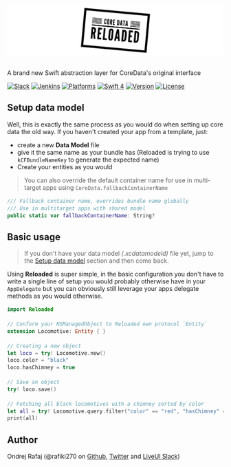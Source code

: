 ![Reloaded: CoreData made easy!](https://github.com/LiveUI/Reloaded/raw/master/Other/logo.jpeg)

##

A brand new Swift abstraction layer for CoreData's original interface


[![Slack](https://img.shields.io/badge/join-slack-745EAF.svg?style=flat)](http://bit.ly/2B0dEyt)
[![Jenkins](https://ci.liveui.io/job/LiveUI/job/Boost/job/master/badge/icon)](https://ci.liveui.io/job/LiveUI/job/Reloaded/)
[![Platforms](https://img.shields.io/badge/platforms-iOS%20|%20macOS|%20tvOS|%20watchOS-ff0000.svg?style=flat)](http://cocoapods.org/pods/Reloaded)
[![Swift 4](https://img.shields.io/badge/swift-4.1-orange.svg?style=flat)](http://swift.org)
[![Version](https://img.shields.io/cocoapods/v/Reloaded.svg?style=flat)](http://cocoapods.org/pods/Reloaded)
[![License](https://img.shields.io/cocoapods/l/Reloaded.svg?style=flat)](http://cocoapods.org/pods/Reloaded)


## Setup data model

Well, this is exactly the same process as you would do when setting up core data the old way. If you haven't created your app from a template, just:
* create a new **Data Model** file
* give it the same name as your bundle has (Reloaded is trying to use `kCFBundleNameKey` to generate the expected name)
* Create your entities as you would

> You can also override the default container name for use in multi-target apps using `CoreData.fallbackContainerName`

```swift
/// Fallback container name, overrides bundle name globally
/// Use in multitarget apps with shared model
public static var fallbackContainerName: String?
```

## Basic usage

> If you don't have your data model <i>(.xcdatamodeld)</i> file yet, jump to the [Setup data model](#setup-data-model) section and then come back.

Using <b>Reloaded</b> is super simple, in the basic configuration you don't have to write a single line of setup you would probably otherwise have in your `AppDelegate` but you can obviously still leverage your apps delegate methods as you would otherwise.

```swift
import Reloaded

// Conform your NSManagedObject to Reloaded own protocol `Entity`
extension Locomotive: Entity { }

// Creating a new object
let loco = try! Locomotive.new()
loco.color = "black"
loco.hasChimney = true

// Save an object
try! loco.save()

// Fetching all black locomotives with a chimney sorted by color
let all = try! Locomotive.query.filter("color" == "red", "hasChimney" == true).sort(by: "color", direction: .orderedDescending).all()
print(all)
```

## Author

Ondrej Rafaj (@rafiki270 on [Github](https://github.com/rafiki270), [Twitter](https://twitter.com/rafiki270) and [LiveUI Slack](http://bit.ly/2B0dEyt))
